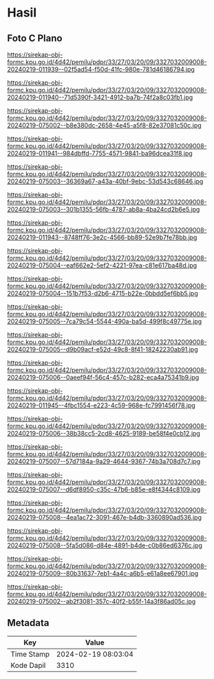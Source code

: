 # Hasil

## Foto C Plano

https://sirekap-obj-formc.kpu.go.id/4d42/pemilu/pdpr/33/27/03/20/09/3327032009008-20240219-011939--02f5ad54-f50d-41fc-980e-781d46186794.jpg

https://sirekap-obj-formc.kpu.go.id/4d42/pemilu/pdpr/33/27/03/20/09/3327032009008-20240219-011940--71d5390f-3421-4912-ba7b-74f2a8c03fb1.jpg

https://sirekap-obj-formc.kpu.go.id/4d42/pemilu/pdpr/33/27/03/20/09/3327032009008-20240219-075002--b8e380dc-2658-4e45-a5f8-82e37081c50c.jpg

https://sirekap-obj-formc.kpu.go.id/4d42/pemilu/pdpr/33/27/03/20/09/3327032009008-20240219-011941--984dbffd-7755-4571-9841-ba96dcea31f8.jpg

https://sirekap-obj-formc.kpu.go.id/4d42/pemilu/pdpr/33/27/03/20/09/3327032009008-20240219-075003--36369a67-a43a-40bf-9ebc-53d543c68646.jpg

https://sirekap-obj-formc.kpu.go.id/4d42/pemilu/pdpr/33/27/03/20/09/3327032009008-20240219-075003--301b1355-56fb-4787-ab8a-4ba24cd2b6e5.jpg

https://sirekap-obj-formc.kpu.go.id/4d42/pemilu/pdpr/33/27/03/20/09/3327032009008-20240219-011943--8748ff76-3e2c-4566-bb89-52e9b7fe78bb.jpg

https://sirekap-obj-formc.kpu.go.id/4d42/pemilu/pdpr/33/27/03/20/09/3327032009008-20240219-075004--eaf662e2-5ef2-4221-97ea-c81e617ba48d.jpg

https://sirekap-obj-formc.kpu.go.id/4d42/pemilu/pdpr/33/27/03/20/09/3327032009008-20240219-075004--151b7f53-d2b6-4715-b22e-0bbdd5ef6bb5.jpg

https://sirekap-obj-formc.kpu.go.id/4d42/pemilu/pdpr/33/27/03/20/09/3327032009008-20240219-075005--7ca79c54-5544-490a-ba5d-499f8c49775e.jpg

https://sirekap-obj-formc.kpu.go.id/4d42/pemilu/pdpr/33/27/03/20/09/3327032009008-20240219-075005--d9b09acf-e52d-49c8-8f41-18242230ab91.jpg

https://sirekap-obj-formc.kpu.go.id/4d42/pemilu/pdpr/33/27/03/20/09/3327032009008-20240219-075006--0aeef94f-56c4-457c-b282-eca4a75341b9.jpg

https://sirekap-obj-formc.kpu.go.id/4d42/pemilu/pdpr/33/27/03/20/09/3327032009008-20240219-011945--4fbc1554-e223-4c59-968e-fc7991456f78.jpg

https://sirekap-obj-formc.kpu.go.id/4d42/pemilu/pdpr/33/27/03/20/09/3327032009008-20240219-075006--38b38cc5-2cd8-4625-9189-be58f4e0cb12.jpg

https://sirekap-obj-formc.kpu.go.id/4d42/pemilu/pdpr/33/27/03/20/09/3327032009008-20240219-075007--57d7184a-9a29-4644-9367-74b3a708d7c7.jpg

https://sirekap-obj-formc.kpu.go.id/4d42/pemilu/pdpr/33/27/03/20/09/3327032009008-20240219-075007--d6df8950-c35c-47b6-b85e-e8f4344c8109.jpg

https://sirekap-obj-formc.kpu.go.id/4d42/pemilu/pdpr/33/27/03/20/09/3327032009008-20240219-075008--4ea1ac72-3091-467e-b4db-3360890ad536.jpg

https://sirekap-obj-formc.kpu.go.id/4d42/pemilu/pdpr/33/27/03/20/09/3327032009008-20240219-075008--5fa5d086-d84e-4891-b4de-c0b86ed6376c.jpg

https://sirekap-obj-formc.kpu.go.id/4d42/pemilu/pdpr/33/27/03/20/09/3327032009008-20240219-075009--80b31637-7eb1-4a4c-a6b5-e61a8ee67901.jpg

https://sirekap-obj-formc.kpu.go.id/4d42/pemilu/pdpr/33/27/03/20/09/3327032009008-20240219-075002--ab2f3081-357c-40f2-b55f-14a3f86ad05c.jpg


## Metadata

| Key        | Value               |
| ---------- | ------------------- |
| Time Stamp | 2024-02-19 08:03:04 |
| Kode Dapil | 3310                |



